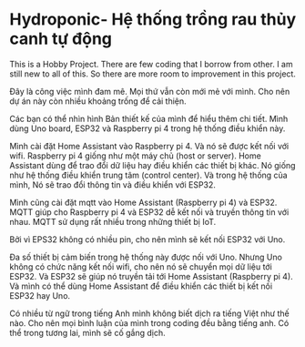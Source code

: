 # Hydroponic- Hệ thống trồng rau thủy canh tự động 

This is a Hobby Project. There are few coding that I borrow from other. I am still new to all of this. So there are more room to improvement in this project. 

Đây là công việc mình đam mê. Mọi thứ vẫn còn mới mẻ với mình. Cho nên dự án này còn nhiều khoảng trống để cải thiện. 

Các bạn có thể nhìn hình Bản thiết kế của mình để hiểu thêm chi tiết. Mình dùng Uno board, ESP32 và Raspberry pi 4 trong hệ thống điều khiển này. 

Mình cài đặt Home Assistant vào Raspberry pi 4. Và nó sẽ được kết nối với wifi.  Raspberry pi 4 giống như một máy chủ (host or server). Home Assistant dùng để trao đổi dữ liệu hay điều khiển các thiết bị khác. Nó giống như hệ thống điều khiển trung tâm (control center). Và trong hệ thống của mình, Nó sẽ trao đổi thông tin và điều khiển với ESP32.

Mình cũng cài đặt mqtt vào Home Assistant (Raspberry pi 4) và ESP32. MQTT giúp cho Raspberry pi 4 và ESP32 dễ kết nối và truyền thông tin với nhau. MQTT sử dụng rất nhiều trong những thiết bị IoT.  
 
Bởi vì EPS32 không có nhiều pin, cho nên mình sẽ kết nối ESP32 với Uno. 

Đa số  thiết bị cảm biến trong hệ thống này được nối với Uno. Nhưng Uno không có chức năng kết nối wifi, cho nên nó sẽ chuyển mọi dữ liệu tới ESP32. Và ESP32 sẽ giúp nó truyền tải tới Home Assistant (Raspberry pi 4). Và mình có thể dùng Home Assistant để điều khiển các thiết bị kết nối ESP32 hay Uno. 

Có nhiều từ ngữ trong tiếng Anh mình không biết dịch ra tiếng Việt như thế nào. Cho nên mọi bình luận của mình trong coding đều bằng tiếng anh. Có thể trong tương lai, mình sẽ cố gắng dịch. 
